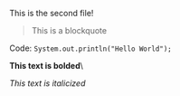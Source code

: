 This is the second file!

> This is a blockquote

Code: `System.out.println("Hello World");`

**This text is bolded**\

*This text is italicized*


